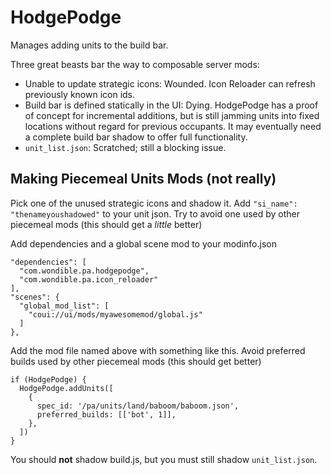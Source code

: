 # HodgePodge

Manages adding units to the build bar.

Three great beasts bar the way to composable server mods:

- Unable to update strategic icons: Wounded. Icon Reloader can refresh previously known icon ids.
- Build bar is defined statically in the UI: Dying. HodgePodge has a proof of concept for incremental additions, but is still jamming units into fixed locations without regard for previous occupants. It may eventually need a complete build bar shadow to offer full functionality.
- `unit_list.json`: Scratched; still a blocking issue.

## Making Piecemeal Units Mods (not really)

Pick one of the unused strategic icons and shadow it. Add `"si_name": "thenameyoushadowed"` to your unit json. Try to avoid one used by other piecemeal mods (this should get a *little* better)

Add dependencies and a global scene mod to your modinfo.json

    "dependencies": [
      "com.wondible.pa.hodgepodge",
      "com.wondible.pa.icon_reloader"
    ],
    "scenes": {
      "global_mod_list": [
        "coui://ui/mods/myawesomemod/global.js"
      ]
    },

Add the mod file named above with something like this. Avoid preferred builds used by other piecemeal mods (this should get better)

    if (HodgePodge) {
      HodgePodge.addUnits([
        {
          spec_id: '/pa/units/land/baboom/baboom.json',
          preferred_builds: [['bot', 1]],
        },
      ])
    }

You should **not** shadow build.js, but you must still shadow `unit_list.json`.
